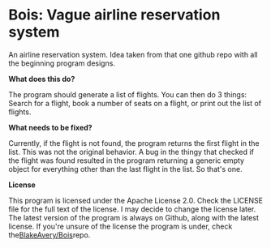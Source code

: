 # Bois: Vague airline reservation system

An airline reservation system. Idea taken from that one github repo with all the beginning 
program designs.

**What does this do?**

The program should generate a list of flights. You can then do 3 
things: Search for a flight, book a number of seats on a flight, or
print out the list of flights.

**What needs to be fixed?**

Currently, if the flight is not found, the program returns the first
flight in the list. This was not the original behavior. A bug in the
thingy that checked if the flight was found resulted in the program 
returning a generic empty object for everything other than the last
flight in the list. So that's one.

**License**

This program is licensed under the Apache License 2.0. Check the 
LICENSE file for the full text of the license. I may decide to change
the license later. The latest version of the program is always on Github, 
along with the latest license. If you're unsure of the license the 
program is under, check the[BlakeAvery/Bois](https://github.com/BlakeAvery/Bois)repo.